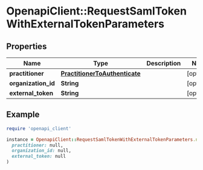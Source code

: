 # OpenapiClient::RequestSamlTokenWithExternalTokenParameters

## Properties

| Name | Type | Description | Notes |
| ---- | ---- | ----------- | ----- |
| **practitioner** | [**PractitionerToAuthenticate**](PractitionerToAuthenticate.md) |  | [optional] |
| **organization_id** | **String** |  | [optional] |
| **external_token** | **String** |  | [optional] |

## Example

```ruby
require 'openapi_client'

instance = OpenapiClient::RequestSamlTokenWithExternalTokenParameters.new(
  practitioner: null,
  organization_id: null,
  external_token: null
)
```


